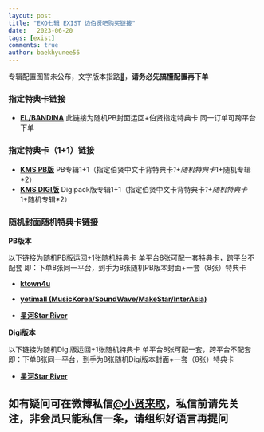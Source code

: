 ```yaml
---
layout: post
title: "EXO七辑 EXIST 边伯贤吧购买链接"
date:   2023-06-20
tags: [exist]
comments: true
author: baekhyunee56
---
```


专辑配置图暂未公布，文字版本指路[**🔗**](https://baekhyunee56.github.io/peizhi/)，**请务必先搞懂配置再下单**

<!-- more -->

### 指定特典卡链接

- [**EL/BANDINA**](https://www.yetimall.fun/h5/#/pages/store/goodsDetail/goodsDetail?gid=5646&continueFlag=24b2e01413fd53e24a2779b4a664ca16) 此链接为随机PB封面运回+伯贤指定特典卡
同一订单可跨平台下单

### 指定特典卡（1+1）链接
- [**KMS PB版**](https://shop1382036085.v.weidian.com/item.html?itemID=6405689639) PB专辑1+1（指定伯贤中文卡背特典卡*1+随机特典卡*1+随机专辑*2）
- [**KMS DIGI版**](https://shop1382036085.v.weidian.com/item.html?itemID=6405681769) Digipack版专辑1+1（指定伯贤中文卡背特典卡*1+随机特典卡*1+随机专辑*2）

### 随机封面随机特典卡链接 

**PB版本**

以下链接为随机PB版运回+1张随机特典卡
单平台8张可配一套特典卡，跨平台不配套
即：下单8张同一平台，到手为8张随机PB版本封面+一套（8张）特典卡

- [**ktown4u**](https://cn.ktown4u.com/eventsub?eve_no=7482331&biz_no=599)

- [**yetimall (MusicKorea/SoundWave/MakeStar/InterAsia)**](https://www.yetimall.fun/h5/#/pages/store/goodsDetail/goodsDetail?gid=5648&continueFlag=24b2e01413fd53e24a2779b4a664ca16)

- [**星河Star 
River**](http://m.liveonepick.com/#/?productId=cd334b12b18a4672a2aa347587821df7&continueFlag=24b2e01413fd53e24a2779b4a664ca16)

**Digi版本**

以下链接为随机Digi版运回+1张随机特典卡
单平台8张可配一套，跨平台不配套
即：下单8张同一平台，到手为8张随机Digi版本封面+一套（8张）特典卡

- [**星河Star 
River**](http://m.liveonepick.com/#/?productId=9c6c7ff682214800a7434933e1711f2a&continueFlag=24b2e01413fd53e24a2779b4a664ca16)

## 如有疑问可在微博私信[**@小贤来取**](https://weibo.com/u/7440442261)，私信前请先关注，非会员只能私信一条，请组织好语言再提问

